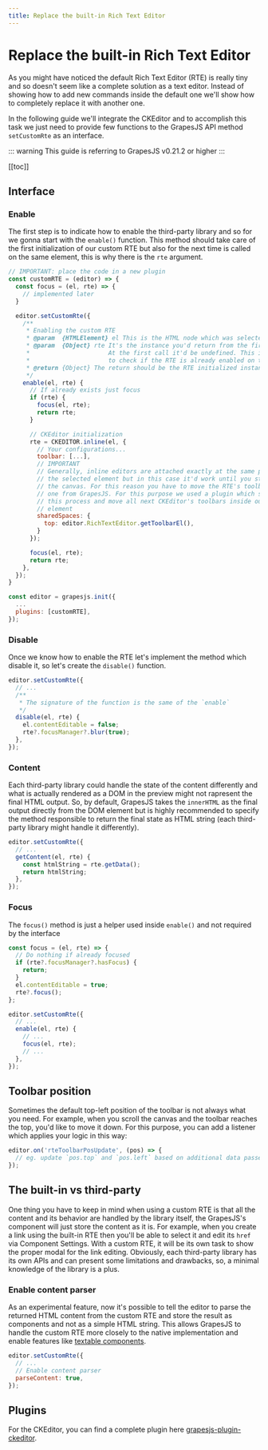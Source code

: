 ```yaml
---
title: Replace the built-in Rich Text Editor
---
```


# Replace the built-in Rich Text Editor

As you might have noticed the default Rich Text Editor (RTE) is really tiny and so doesn't seem like a complete solution as a text editor. Instead of showing how to add new commands inside the default one we'll show how to completely replace it with another one.

In the following guide we'll integrate the CKEditor and to accomplish this task we just need to provide few functions to the GrapesJS API method `setCustomRte` as an interface.

::: warning
This guide is referring to GrapesJS v0.21.2 or higher
:::

[[toc]]

## Interface

### Enable

The first step is to indicate how to enable the third-party library and so for we gonna start with the `enable()` function. This method should take care of the first initialization of our custom RTE but also for the next time is called on the same element, this is why there is the `rte` argument.

```js
// IMPORTANT: place the code in a new plugin
const customRTE = (editor) => {
  const focus = (el, rte) => {
    // implemented later
  }

  editor.setCustomRte({
    /**
     * Enabling the custom RTE
     * @param  {HTMLElement} el This is the HTML node which was selected to be edited
     * @param  {Object} rte It's the instance you'd return from the first call of enable().
     *                      At the first call it'd be undefined. This is useful when you need
     *                      to check if the RTE is already enabled on the component
     * @return {Object} The return should be the RTE initialized instance
     */
    enable(el, rte) {
      // If already exists just focus
      if (rte) {
        focus(el, rte);
        return rte;
      }

      // CKEditor initialization
      rte = CKEDITOR.inline(el, {
        // Your configurations...
        toolbar: [...],
        // IMPORTANT
        // Generally, inline editors are attached exactly at the same position of
        // the selected element but in this case it'd work until you start to scroll
        // the canvas. For this reason you have to move the RTE's toolbar inside the
        // one from GrapesJS. For this purpose we used a plugin which simplify
        // this process and move all next CKEditor's toolbars inside our indicated
        // element
        sharedSpaces: {
          top: editor.RichTextEditor.getToolbarEl(),
        }
      });

      focus(el, rte);
      return rte;
    },
  });
}

const editor = grapesjs.init({
  ...
  plugins: [customRTE],
});
```

### Disable

Once we know how to enable the RTE let's implement the method which disable it, so let's create the `disable()` function.

```js
editor.setCustomRte({
  // ...
  /**
   * The signature of the function is the same of the `enable`
   */
  disable(el, rte) {
    el.contentEditable = false;
    rte?.focusManager?.blur(true);
  },
});
```

### Content

Each third-party library could handle the state of the content differently and what is actually rendered as a DOM in the preview might not rapresent the final HTML output. So, by default, GrapesJS takes the `innerHTML` as the final output directly from the DOM element but is highly recommended to specify the method responsible to return the final state as HTML string (each third-party library might handle it differently).

```js
editor.setCustomRte({
  // ...
  getContent(el, rte) {
    const htmlString = rte.getData();
    return htmlString;
  },
});
```

### Focus

The `focus()` method is just a helper used inside `enable()` and not required by the interface

```js
const focus = (el, rte) => {
  // Do nothing if already focused
  if (rte?.focusManager?.hasFocus) {
    return;
  }
  el.contentEditable = true;
  rte?.focus();
};

editor.setCustomRte({
  // ...
  enable(el, rte) {
    // ...
    focus(el, rte);
    // ...
  },
});
```

## Toolbar position

Sometimes the default top-left position of the toolbar is not always what you need. For example, when you scroll the canvas and the toolbar reaches the top, you'd like to move it down. For this purpose, you can add a listener which applies your logic in this way:

```js
editor.on('rteToolbarPosUpdate', (pos) => {
  // eg. update `pos.top` and `pos.left` based on additional data passed inside `pos`
});
```

## The built-in vs third-party

One thing you have to keep in mind when using a custom RTE is that all the content and its behavior are handled by the library itself, the GrapesJS's component will just store the content as it is.
For example, when you create a link using the built-in RTE then you'll be able to select it and edit its `href` via Component Settings. With a custom RTE, it will be its own task to show the proper modal for the link editing.
Obviously, each third-party library has its own APIs and can present some limitations and drawbacks, so, a minimal knowledge of the library is a plus.

### Enable content parser

As an experimental feature, now it's possible to tell the editor to parse the returned HTML content from the custom RTE and store the result as components and not as a simple HTML string. This allows GrapesJS to handle the custom RTE more closely to the native implementation and enable features like [textable components](https://github.com/GrapesJS/grapesjs/issues/2771#issuecomment-1040486056).

```js
editor.setCustomRte({
  // ...
  // Enable content parser
  parseContent: true,
});
```

## Plugins

For the CKEditor, you can find a complete plugin here [grapesjs-plugin-ckeditor](https://github.com/GrapesJS/ckeditor).

